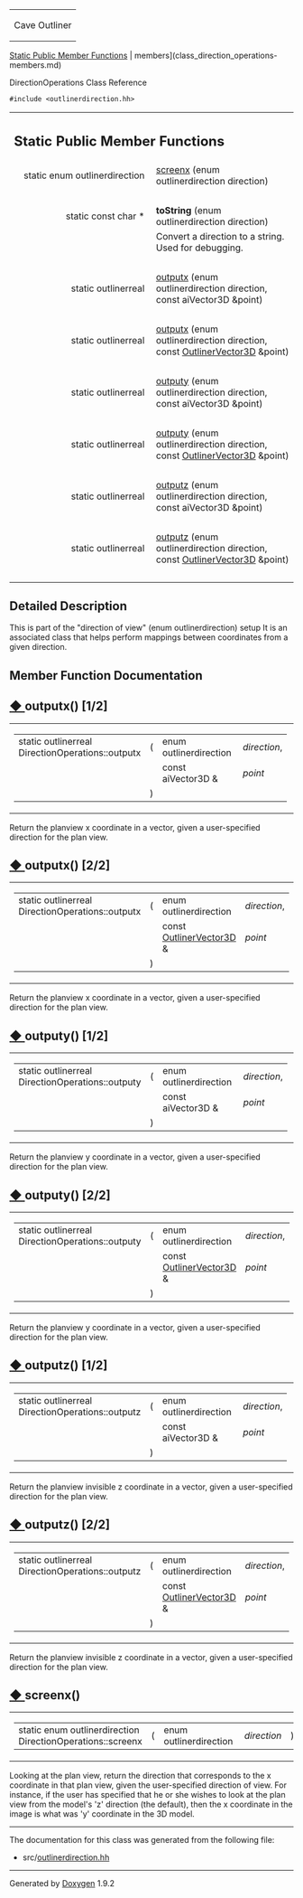 <table data-cellspacing="0" data-cellpadding="0">
<colgroup>
<col style="width: 100%" />
</colgroup>
<tbody>
<tr class="odd" style="height: 56px;">
<td id="projectalign" style="padding-left: 0.5em"><div id="projectname">
Cave Outliner
</div></td>
</tr>
</tbody>
</table>

[Static Public Member Functions](#pub-static-methods) | 
members](class_direction_operations-members.md)

DirectionOperations Class Reference

`#include <outlinerdirection.hh>`

<table class="memberdecls">
<colgroup>
<col style="width: 50%" />
<col style="width: 50%" />
</colgroup>
<tbody>
<tr class="odd heading">
<td colspan="2"><h2 id="static-public-member-functions" class="groupheader"><span id="pub-static-methods"></span> Static Public Member Functions</h2></td>
</tr>
<tr class="even memitem:af712db6b5018f8b47b791b33d3a84029">
<td style="text-align: right;" class="memItemLeft" data-valign="top">static enum outlinerdirection </td>
<td class="memItemRight" data-valign="bottom"><a href="https://github.com/jariarkko/cave-outliner/blob/master/doc/software/class_direction_operations.md#af712db6b5018f8b47b791b33d3a84029" class="el">screenx</a> (enum outlinerdirection direction)</td>
</tr>
<tr class="odd separator:af712db6b5018f8b47b791b33d3a84029">
<td colspan="2" class="memSeparator"> </td>
</tr>
<tr class="even memitem:aac18303d7d37a788c5dc828556daad01">
<td style="text-align: right;" class="memItemLeft" data-valign="top"><span id="aac18303d7d37a788c5dc828556daad01"></span> static const char * </td>
<td class="memItemRight" data-valign="bottom"><strong>toString</strong> (enum outlinerdirection direction)</td>
</tr>
<tr class="odd memdesc:aac18303d7d37a788c5dc828556daad01">
<td class="mdescLeft"> </td>
<td class="mdescRight">Convert a direction to a string. Used for debugging.<br />
</td>
</tr>
<tr class="even separator:aac18303d7d37a788c5dc828556daad01">
<td colspan="2" class="memSeparator"> </td>
</tr>
<tr class="odd memitem:a2dc965a5861d02c0b1f60bb58be06b2e">
<td style="text-align: right;" class="memItemLeft" data-valign="top">static outlinerreal </td>
<td class="memItemRight" data-valign="bottom"><a href="https://github.com/jariarkko/cave-outliner/blob/master/doc/software/class_direction_operations.md#a2dc965a5861d02c0b1f60bb58be06b2e" class="el">outputx</a> (enum outlinerdirection direction, const aiVector3D &amp;point)</td>
</tr>
<tr class="even separator:a2dc965a5861d02c0b1f60bb58be06b2e">
<td colspan="2" class="memSeparator"> </td>
</tr>
<tr class="odd memitem:a315b67162b1a8d8c94e8b2a302c201db">
<td style="text-align: right;" class="memItemLeft" data-valign="top">static outlinerreal </td>
<td class="memItemRight" data-valign="bottom"><a href="https://github.com/jariarkko/cave-outliner/blob/master/doc/software/class_direction_operations.md#a315b67162b1a8d8c94e8b2a302c201db" class="el">outputx</a> (enum outlinerdirection direction, const <a href="https://github.com/jariarkko/cave-outliner/blob/master/doc/software/class_outliner_vector3_d.md" class="el">OutlinerVector3D</a> &amp;point)</td>
</tr>
<tr class="even separator:a315b67162b1a8d8c94e8b2a302c201db">
<td colspan="2" class="memSeparator"> </td>
</tr>
<tr class="odd memitem:a0860c5670dc88f045545ee2da0f25763">
<td style="text-align: right;" class="memItemLeft" data-valign="top">static outlinerreal </td>
<td class="memItemRight" data-valign="bottom"><a href="https://github.com/jariarkko/cave-outliner/blob/master/doc/software/class_direction_operations.md#a0860c5670dc88f045545ee2da0f25763" class="el">outputy</a> (enum outlinerdirection direction, const aiVector3D &amp;point)</td>
</tr>
<tr class="even separator:a0860c5670dc88f045545ee2da0f25763">
<td colspan="2" class="memSeparator"> </td>
</tr>
<tr class="odd memitem:a9c23c85aed4049626f04959dc51f56d8">
<td style="text-align: right;" class="memItemLeft" data-valign="top">static outlinerreal </td>
<td class="memItemRight" data-valign="bottom"><a href="https://github.com/jariarkko/cave-outliner/blob/master/doc/software/class_direction_operations.md#a9c23c85aed4049626f04959dc51f56d8" class="el">outputy</a> (enum outlinerdirection direction, const <a href="https://github.com/jariarkko/cave-outliner/blob/master/doc/software/class_outliner_vector3_d.md" class="el">OutlinerVector3D</a> &amp;point)</td>
</tr>
<tr class="even separator:a9c23c85aed4049626f04959dc51f56d8">
<td colspan="2" class="memSeparator"> </td>
</tr>
<tr class="odd memitem:a5b84dfe9c5343de55f5084ea019a0235">
<td style="text-align: right;" class="memItemLeft" data-valign="top">static outlinerreal </td>
<td class="memItemRight" data-valign="bottom"><a href="https://github.com/jariarkko/cave-outliner/blob/master/doc/software/class_direction_operations.md#a5b84dfe9c5343de55f5084ea019a0235" class="el">outputz</a> (enum outlinerdirection direction, const aiVector3D &amp;point)</td>
</tr>
<tr class="even separator:a5b84dfe9c5343de55f5084ea019a0235">
<td colspan="2" class="memSeparator"> </td>
</tr>
<tr class="odd memitem:a51fb6529e64cda7c889ada5da39bb4cd">
<td style="text-align: right;" class="memItemLeft" data-valign="top">static outlinerreal </td>
<td class="memItemRight" data-valign="bottom"><a href="https://github.com/jariarkko/cave-outliner/blob/master/doc/software/class_direction_operations.md#a51fb6529e64cda7c889ada5da39bb4cd" class="el">outputz</a> (enum outlinerdirection direction, const <a href="https://github.com/jariarkko/cave-outliner/blob/master/doc/software/class_outliner_vector3_d.md" class="el">OutlinerVector3D</a> &amp;point)</td>
</tr>
<tr class="even separator:a51fb6529e64cda7c889ada5da39bb4cd">
<td colspan="2" class="memSeparator"> </td>
</tr>
</tbody>
</table>

<span id="details"></span>

## Detailed Description

This is part of the "direction of view" (enum outlinerdirection) setup
It is an associated class that helps perform mappings between
coordinates from a given direction.

## Member Function Documentation

<span id="a2dc965a5861d02c0b1f60bb58be06b2e"></span>

## <span class="permalink">[◆ ](#a2dc965a5861d02c0b1f60bb58be06b2e)</span>outputx() <span class="overload">\[1/2\]</span>

<table class="mlabels">
<colgroup>
<col style="width: 50%" />
<col style="width: 50%" />
</colgroup>
<tbody>
<tr class="odd">
<td class="mlabels-left"><table class="memname">
<tbody>
<tr class="odd">
<td class="memname">static outlinerreal DirectionOperations::outputx</td>
<td>(</td>
<td class="paramtype">enum outlinerdirection </td>
<td class="paramname"><em>direction</em>,</td>
</tr>
<tr class="even">
<td class="paramkey"></td>
<td></td>
<td class="paramtype">const aiVector3D &amp; </td>
<td class="paramname"><em>point</em> </td>
</tr>
<tr class="odd">
<td></td>
<td>)</td>
<td></td>
<td></td>
</tr>
</tbody>
</table></td>
<td class="mlabels-right"><span class="mlabels"><span class="mlabel">static</span></span></td>
</tr>
</tbody>
</table>

Return the planview x coordinate in a vector, given a user-specified
direction for the plan view.

<span id="a315b67162b1a8d8c94e8b2a302c201db"></span>

## <span class="permalink">[◆ ](#a315b67162b1a8d8c94e8b2a302c201db)</span>outputx() <span class="overload">\[2/2\]</span>

<table class="mlabels">
<colgroup>
<col style="width: 50%" />
<col style="width: 50%" />
</colgroup>
<tbody>
<tr class="odd">
<td class="mlabels-left"><table class="memname">
<tbody>
<tr class="odd">
<td class="memname">static outlinerreal DirectionOperations::outputx</td>
<td>(</td>
<td class="paramtype">enum outlinerdirection </td>
<td class="paramname"><em>direction</em>,</td>
</tr>
<tr class="even">
<td class="paramkey"></td>
<td></td>
<td class="paramtype">const <a href="https://github.com/jariarkko/cave-outliner/blob/master/doc/software/class_outliner_vector3_d.md" class="el">OutlinerVector3D</a> &amp; </td>
<td class="paramname"><em>point</em> </td>
</tr>
<tr class="odd">
<td></td>
<td>)</td>
<td></td>
<td></td>
</tr>
</tbody>
</table></td>
<td class="mlabels-right"><span class="mlabels"><span class="mlabel">static</span></span></td>
</tr>
</tbody>
</table>

Return the planview x coordinate in a vector, given a user-specified
direction for the plan view.

<span id="a0860c5670dc88f045545ee2da0f25763"></span>

## <span class="permalink">[◆ ](#a0860c5670dc88f045545ee2da0f25763)</span>outputy() <span class="overload">\[1/2\]</span>

<table class="mlabels">
<colgroup>
<col style="width: 50%" />
<col style="width: 50%" />
</colgroup>
<tbody>
<tr class="odd">
<td class="mlabels-left"><table class="memname">
<tbody>
<tr class="odd">
<td class="memname">static outlinerreal DirectionOperations::outputy</td>
<td>(</td>
<td class="paramtype">enum outlinerdirection </td>
<td class="paramname"><em>direction</em>,</td>
</tr>
<tr class="even">
<td class="paramkey"></td>
<td></td>
<td class="paramtype">const aiVector3D &amp; </td>
<td class="paramname"><em>point</em> </td>
</tr>
<tr class="odd">
<td></td>
<td>)</td>
<td></td>
<td></td>
</tr>
</tbody>
</table></td>
<td class="mlabels-right"><span class="mlabels"><span class="mlabel">static</span></span></td>
</tr>
</tbody>
</table>

Return the planview y coordinate in a vector, given a user-specified
direction for the plan view.

<span id="a9c23c85aed4049626f04959dc51f56d8"></span>

## <span class="permalink">[◆ ](#a9c23c85aed4049626f04959dc51f56d8)</span>outputy() <span class="overload">\[2/2\]</span>

<table class="mlabels">
<colgroup>
<col style="width: 50%" />
<col style="width: 50%" />
</colgroup>
<tbody>
<tr class="odd">
<td class="mlabels-left"><table class="memname">
<tbody>
<tr class="odd">
<td class="memname">static outlinerreal DirectionOperations::outputy</td>
<td>(</td>
<td class="paramtype">enum outlinerdirection </td>
<td class="paramname"><em>direction</em>,</td>
</tr>
<tr class="even">
<td class="paramkey"></td>
<td></td>
<td class="paramtype">const <a href="https://github.com/jariarkko/cave-outliner/blob/master/doc/software/class_outliner_vector3_d.md" class="el">OutlinerVector3D</a> &amp; </td>
<td class="paramname"><em>point</em> </td>
</tr>
<tr class="odd">
<td></td>
<td>)</td>
<td></td>
<td></td>
</tr>
</tbody>
</table></td>
<td class="mlabels-right"><span class="mlabels"><span class="mlabel">static</span></span></td>
</tr>
</tbody>
</table>

Return the planview y coordinate in a vector, given a user-specified
direction for the plan view.

<span id="a5b84dfe9c5343de55f5084ea019a0235"></span>

## <span class="permalink">[◆ ](#a5b84dfe9c5343de55f5084ea019a0235)</span>outputz() <span class="overload">\[1/2\]</span>

<table class="mlabels">
<colgroup>
<col style="width: 50%" />
<col style="width: 50%" />
</colgroup>
<tbody>
<tr class="odd">
<td class="mlabels-left"><table class="memname">
<tbody>
<tr class="odd">
<td class="memname">static outlinerreal DirectionOperations::outputz</td>
<td>(</td>
<td class="paramtype">enum outlinerdirection </td>
<td class="paramname"><em>direction</em>,</td>
</tr>
<tr class="even">
<td class="paramkey"></td>
<td></td>
<td class="paramtype">const aiVector3D &amp; </td>
<td class="paramname"><em>point</em> </td>
</tr>
<tr class="odd">
<td></td>
<td>)</td>
<td></td>
<td></td>
</tr>
</tbody>
</table></td>
<td class="mlabels-right"><span class="mlabels"><span class="mlabel">static</span></span></td>
</tr>
</tbody>
</table>

Return the planview invisible z coordinate in a vector, given a
user-specified direction for the plan view.

<span id="a51fb6529e64cda7c889ada5da39bb4cd"></span>

## <span class="permalink">[◆ ](#a51fb6529e64cda7c889ada5da39bb4cd)</span>outputz() <span class="overload">\[2/2\]</span>

<table class="mlabels">
<colgroup>
<col style="width: 50%" />
<col style="width: 50%" />
</colgroup>
<tbody>
<tr class="odd">
<td class="mlabels-left"><table class="memname">
<tbody>
<tr class="odd">
<td class="memname">static outlinerreal DirectionOperations::outputz</td>
<td>(</td>
<td class="paramtype">enum outlinerdirection </td>
<td class="paramname"><em>direction</em>,</td>
</tr>
<tr class="even">
<td class="paramkey"></td>
<td></td>
<td class="paramtype">const <a href="https://github.com/jariarkko/cave-outliner/blob/master/doc/software/class_outliner_vector3_d.md" class="el">OutlinerVector3D</a> &amp; </td>
<td class="paramname"><em>point</em> </td>
</tr>
<tr class="odd">
<td></td>
<td>)</td>
<td></td>
<td></td>
</tr>
</tbody>
</table></td>
<td class="mlabels-right"><span class="mlabels"><span class="mlabel">static</span></span></td>
</tr>
</tbody>
</table>

Return the planview invisible z coordinate in a vector, given a
user-specified direction for the plan view.

<span id="af712db6b5018f8b47b791b33d3a84029"></span>

## <span class="permalink">[◆ ](#af712db6b5018f8b47b791b33d3a84029)</span>screenx()

<table class="mlabels">
<colgroup>
<col style="width: 50%" />
<col style="width: 50%" />
</colgroup>
<tbody>
<tr class="odd">
<td class="mlabels-left"><table class="memname">
<tbody>
<tr class="odd">
<td class="memname">static enum outlinerdirection DirectionOperations::screenx</td>
<td>(</td>
<td class="paramtype">enum outlinerdirection </td>
<td class="paramname"><em>direction</em></td>
<td>)</td>
<td></td>
</tr>
</tbody>
</table></td>
<td class="mlabels-right"><span class="mlabels"><span class="mlabel">static</span></span></td>
</tr>
</tbody>
</table>

Looking at the plan view, return the direction that corresponds to the x
coordinate in that plan view, given the user-specified direction of
view. For instance, if the user has specified that he or she wishes to
look at the plan view from the model's 'z' direction (the default), then
the x coordinate in the image is what was 'y' coordinate in the 3D
model.

------------------------------------------------------------------------

The documentation for this class was generated from the following file:

-   src/<a href="outlinerdirection_8hh_source.md" class="el">outlinerdirection.hh</a>

------------------------------------------------------------------------

<span class="small">Generated
by [Doxygen](https://www.doxygen.org/index.md)
1.9.2</span>
